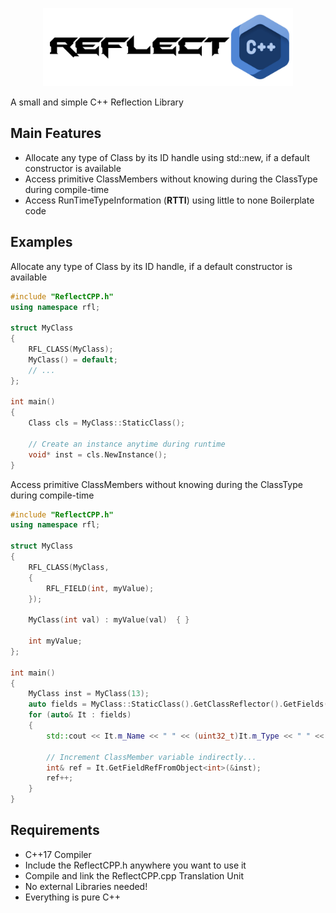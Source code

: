 <p align="center">
  <a href="https://github.com/YanSchw/ReflectCPP">
    <img src="ReflectCPP.png" width="400" alt="ReflectCPP">
  </a>
</p>

A small and simple C++ Reflection Library

## Main Features
- Allocate any type of Class by its ID handle using std::new, if a default constructor is available
- Access primitive ClassMembers without knowing during the ClassType during compile-time
- Access RunTimeTypeInformation (**RTTI**) using little to none Boilerplate code  

## Examples
Allocate any type of Class by its ID handle, if a default constructor is available
```C++
#include "ReflectCPP.h"
using namespace rfl;

struct MyClass
{
    RFL_CLASS(MyClass);
    MyClass() = default;
    // ...
};

int main()
{
    Class cls = MyClass::StaticClass();

    // Create an instance anytime during runtime
    void* inst = cls.NewInstance();
}
```

Access primitive ClassMembers without knowing during the ClassType during compile-time
```C++
#include "ReflectCPP.h"
using namespace rfl;

struct MyClass
{
    RFL_CLASS(MyClass,
    {
        RFL_FIELD(int, myValue);
    });

    MyClass(int val) : myValue(val)  { }
    
    int myValue;
};

int main()
{
    MyClass inst = MyClass(13);
    auto fields = MyClass::StaticClass().GetClassReflector().GetFields();
    for (auto& It : fields)
    {
        std::cout << It.m_Name << " " << (uint32_t)It.m_Type << " " << It.m_Offset << std::endl;

        // Increment ClassMember variable indirectly...
        int& ref = It.GetFieldRefFromObject<int>(&inst);
        ref++;
    }
}
```

## Requirements
- C++17 Compiler
- Include the ReflectCPP.h anywhere you want to use it
- Compile and link the ReflectCPP.cpp Translation Unit
- No external Libraries needed!
- Everything is pure C++

